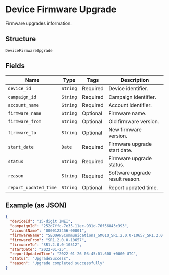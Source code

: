 
# Device Firmware Upgrade

Firmware upgrades information.

## Structure

`DeviceFirmwareUpgrade`

## Fields

| Name | Type | Tags | Description |
|  --- | --- | --- | --- |
| `device_id` | `String` | Required | Device identifier. |
| `campaign_id` | `String` | Required | Campaign identifier. |
| `account_name` | `String` | Required | Account identifier. |
| `firmware_name` | `String` | Optional | Firmware name. |
| `firmware_from` | `String` | Optional | Old firmware version. |
| `firmware_to` | `String` | Optional | New firmware version. |
| `start_date` | `Date` | Required | Firmware upgrade start date. |
| `status` | `String` | Required | Firmware upgrade status. |
| `reason` | `String` | Required | Software upgrade result reason. |
| `report_updated_time` | `String` | Optional | Report updated time. |

## Example (as JSON)

```json
{
  "deviceId": "15-digit IMEI",
  "campaignId": "252d7ffc-7e35-11ec-931d-76f56843c393",
  "accountName": "0000123456-00001",
  "firmwareName": "SEQUANSCommunications_GM01Q_SR1.2.0.0-10657_SR1.2.0.0-10512",
  "firmwareFrom": "SR1.2.0.0-10657",
  "firmwareTo": "SR1.2.0.0-10512",
  "startDate": "2022-01-25",
  "reportUpdatedTime": "2022-01-26 03:45:01.608 +0000 UTC",
  "status": "UpgradeSuccess",
  "reason": "Upgrade completed successfully"
}
```

